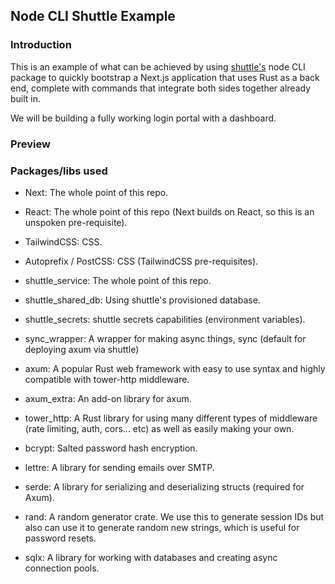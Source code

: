 ## Node CLI Shuttle Example
### Introduction
This is an example of what can be achieved by using [shuttle's](https://www.shuttle.rs) node CLI package to quickly bootstrap a Next.js application that uses Rust as a back end, complete with commands that integrate both sides together already built in.

We will be building a fully working login portal with a dashboard.
### Preview
### Packages/libs used
* Next: The whole point of this repo.
* React: The whole point of this repo (Next builds on React, so this is an unspoken pre-requisite).
* TailwindCSS: CSS.
* Autoprefix / PostCSS: CSS (TailwindCSS pre-requisites).

* shuttle_service: The whole point of this repo.
* shuttle_shared_db: Using shuttle's provisioned database.
* shuttle_secrets: shuttle secrets capabilities (environment variables).
* sync_wrapper: A wrapper for making async things, sync (default for deploying axum via shuttle)
* axum: A popular Rust web framework with easy to use syntax and highly compatible with tower-http middleware.
* axum_extra: An add-on library for axum. 
* tower_http: A Rust library for using many different types of middleware (rate limiting, auth, cors... etc) as well as easily making your own.
* bcrypt: Salted password hash encryption.
* lettre: A library for sending emails over SMTP.
* serde: A library for serializing and deserializing structs (required for Axum).
* rand: A random generator crate. We use this to generate session IDs but also can use it to generate random new strings, which is useful for password resets.
* sqlx: A library for working with databases and creating async connection pools.
